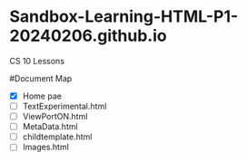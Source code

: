 # Sandbox-Learning-HTML-P1-20240206.github.io
CS 10 Lessons







#Document Map
-[x] Home pae
-[ ] TextExperimental.html
-[ ] ViewPortON.html
-[ ] MetaData.html
-[ ] childtemplate.html
-[ ] Images.html

